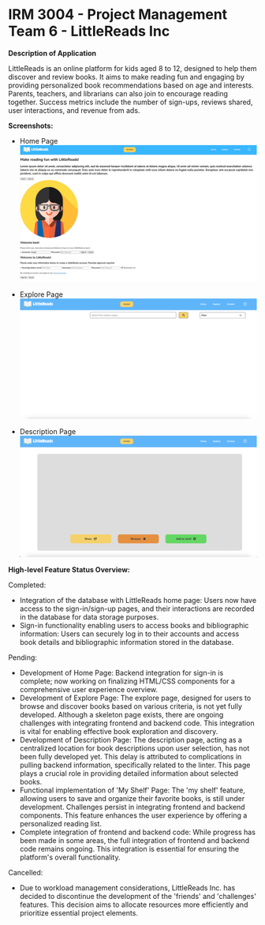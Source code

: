 # IRM 3004 - Project Management Team 6 - LittleReads Inc

**Description of Application**

LittleReads is an online platform for kids aged 8 to 12,
designed to help them discover and review books.
It aims to make reading fun and engaging by providing
personalized book recommendations based on age and interests.
Parents, teachers, and librarians can also join to encourage reading together.
Success metrics include the number of sign-ups, reviews shared,
user interactions, and revenue from ads.

**Screenshots:**

- Home Page
![Home Page](Images/Home%20Page.jpg)

- Explore Page
![Explore Page](Images/Explore%20Page.png)

- Description Page
![Description Page](Images/Description%20Page.png)

**High-level Feature Status Overview:**

Completed:

- Integration of the database with LittleReads home page:
Users now have access to the sign-in/sign-up pages,
and their interactions are recorded in the database for data storage purposes.
- Sign-in functionality enabling users to access books and bibliographic information:
Users can securely log in to their accounts and access book details and
bibliographic information stored in the database.

Pending:

- Development of Home Page: Backend integration for sign-in is complete;
now working on finalizing HTML/CSS components for a comprehensive user experience overview.
- Development of Explore Page: The explore page,
designed for users to browse and discover books based on various criteria, is not yet fully developed.
Although a skeleton page exists, there are ongoing challenges with integrating frontend and backend code.
This integration is vital for enabling effective book exploration and discovery.
- Development of Description Page: The description page,
acting as a centralized location for book descriptions upon user selection, has not been fully developed yet.
This delay is attributed to complications in pulling backend information, specifically related to the linter.
This page plays a crucial role in providing detailed information about selected books.
- Functional implementation of 'My Shelf' Page:
The 'my shelf' feature, allowing users to save and organize their favorite books, is still under development.
Challenges persist in integrating frontend and backend components.
This feature enhances the user experience by offering a personalized reading list.
- Complete integration of frontend and backend code: While progress has been made in some areas,
the full integration of frontend and backend code remains ongoing.
This integration is essential for ensuring the platform's overall functionality.

Cancelled:

- Due to workload management considerations, LittleReads Inc. has decided to discontinue the development of the
'friends' and 'challenges' features.
This decision aims to allocate resources more efficiently and prioritize essential project elements.
